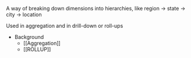 A way of breaking down dimensions into hierarchies, like region -> state -> city -> location

Used in aggregation and in drill-down or roll-ups

- Background
	- [[Aggregation]]
	- [[ROLLUP]]